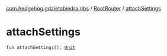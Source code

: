 [com.hedgehog.gdzietabiedra.ribs](../index.md) / [RootRouter](index.md) / [attachSettings](./attach-settings.md)

# attachSettings

`fun attachSettings(): `[`Unit`](https://kotlinlang.org/api/latest/jvm/stdlib/kotlin/-unit/index.html)